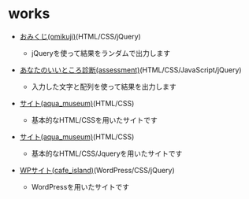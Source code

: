 # works

- <a href="https://hone-taro.github.io/works/omikuji/omikuji.html">おみくじ(omikuji)</a>(HTML/CSS/jQuery)
   - jQueryを使って結果をランダムで出力します
  
- <a href="https://hone-taro.github.io/works/assessment/">あなたのいいところ診断(assessment)</a>(HTML/CSS/JavaScript/jQuery)
   - 入力した文字と配列を使って結果を出力します
  
- <a href="https://hone-taro.github.io/works/aqua_museum/index.html">サイト(aqua_museum)</a>(HTML/CSS)
   - 基本的なHTML/CSSを用いたサイトです
 
- <a href="https://hone-taro.github.io/works/aqua_museum/index.html">サイト(aqua_museum)</a>(HTML/CSS)
   - 基本的なHTML/CSS/Jqueryを用いたサイトです 
 
- <a href="http://calm-yoron-1466.weblike.jp/">WPサイト(cafe_island)</a>(WordPress/CSS/jQuery)
   - WordPressを用いたサイトです
